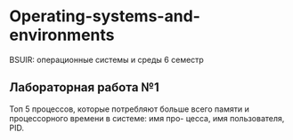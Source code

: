 # Operating-systems-and-environments
BSUIR: операционные системы и среды  6 семестр

## Лабораторная работа №1
Топ 5 процессов, которые потребляют больше всего
памяти и процессорного времени в системе: имя про-
цесса, имя пользователя, PID.